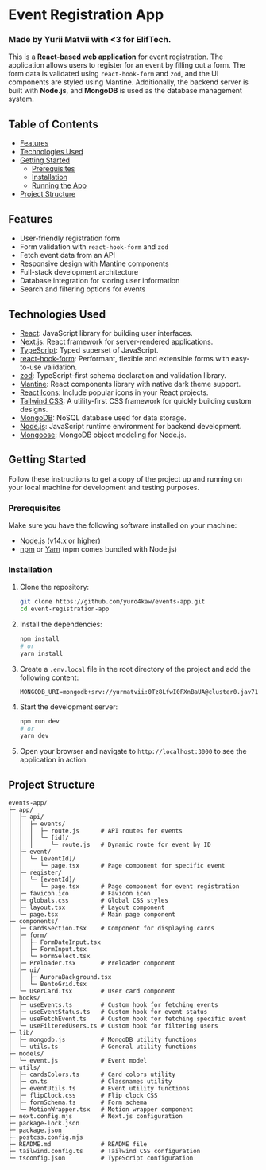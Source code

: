# Event Registration App
### Made by Yurii Matvii with <3 for ElifTech.
This is a **React-based web application** for event registration. The application allows users to register for an event by filling out a form. The form data is validated using `react-hook-form` and `zod`, and the UI components are styled using Mantine. Additionally, the backend server is built with **Node.js**, and **MongoDB** is used as the database management system.
 
## Table of Contents

- [Features](#features)
- [Technologies Used](#technologies-used)
- [Getting Started](#getting-started)
  - [Prerequisites](#prerequisites)
  - [Installation](#installation)
  - [Running the App](#running-the-app)
- [Project Structure](#project-structure)

## Features

- User-friendly registration form
- Form validation with `react-hook-form` and `zod`
- Fetch event data from an API
- Responsive design with Mantine components
- Full-stack development architecture
- Database integration for storing user information
- Search and filtering options for events

## Technologies Used

- [React](https://reactjs.org/): JavaScript library for building user interfaces.
- [Next.js](https://nextjs.org/): React framework for server-rendered applications.
- [TypeScript](https://www.typescriptlang.org/): Typed superset of JavaScript.
- [react-hook-form](https://react-hook-form.com/): Performant, flexible and extensible forms with easy-to-use validation.
- [zod](https://github.com/colinhacks/zod): TypeScript-first schema declaration and validation library.
- [Mantine](https://mantine.dev/): React components library with native dark theme support.
- [React Icons](https://react-icons.github.io/react-icons/): Include popular icons in your React projects.
- [Tailwind CSS](https://tailwindcss.com/): A utility-first CSS framework for quickly building custom designs.
- [MongoDB](https://www.mongodb.com/): NoSQL database used for data storage.
- [Node.js](https://nodejs.org/): JavaScript runtime environment for backend development.
- [Mongoose](https://mongoosejs.com/): MongoDB object modeling for Node.js.

## Getting Started

Follow these instructions to get a copy of the project up and running on your local machine for development and testing purposes.

### Prerequisites

Make sure you have the following software installed on your machine:

- [Node.js](https://nodejs.org/en/download/) (v14.x or higher)
- [npm](https://www.npmjs.com/get-npm) or [Yarn](https://yarnpkg.com/getting-started/install) (npm comes bundled with Node.js)

### Installation

1. Clone the repository:

    ```bash
    git clone https://github.com/yuro4kaw/events-app.git
    cd event-registration-app
    ```

2. Install the dependencies:

    ```bash
    npm install
    # or
    yarn install
    ```

3. Create a `.env.local` file in the root directory of the project and add the following content:

    ```plaintext
    MONGODB_URI=mongodb+srv://yurmatvii:0Tz8LfwI0FXnBaUA@cluster0.jav71p3.mongodb.net/events_db
    ```

4. Start the development server:

    ```bash
    npm run dev
    # or
    yarn dev
    ```

5. Open your browser and navigate to `http://localhost:3000` to see the application in action.


## Project Structure

```
events-app/
├─ app/
│  ├─ api/
│  │  ├─ events/
│  │  │  ├─ route.js      # API routes for events
│  │  │  └─ [id]/
│  │  │     └─ route.js   # Dynamic route for event by ID
│  ├─ event/
│  │  └─ [eventId]/
│  │     └─ page.tsx      # Page component for specific event
│  ├─ register/
│  │  └─ [eventId]/
│  │     └─ page.tsx      # Page component for event registration
│  ├─ favicon.ico         # Favicon icon
│  ├─ globals.css         # Global CSS styles
│  ├─ layout.tsx          # Layout component
│  └─ page.tsx            # Main page component
├─ components/
│  ├─ CardsSection.tsx    # Component for displaying cards
│  ├─ form/
│  │  ├─ FormDateInput.tsx   
│  │  ├─ FormInput.tsx       
│  │  └─ FormSelect.tsx      
│  ├─ Preloader.tsx       # Preloader component
│  ├─ ui/
│  │  ├─ AuroraBackground.tsx   
│  │  └─ BentoGrid.tsx          
│  └─ UserCard.tsx        # User card component
├─ hooks/
│  ├─ useEvents.ts        # Custom hook for fetching events
│  ├─ useEventStatus.ts   # Custom hook for event status
│  ├─ useFetchEvent.ts    # Custom hook for fetching specific event
│  └─ useFilteredUsers.ts # Custom hook for filtering users
├─ lib/
│  ├─ mongodb.js          # MongoDB utility functions
│  └─ utils.ts            # General utility functions
├─ models/
│  └─ event.js            # Event model
├─ utils/
│  ├─ cardsColors.ts      # Card colors utility
│  ├─ cn.ts               # Classnames utility
│  ├─ eventUtils.ts       # Event utility functions
│  ├─ flipClock.css       # Flip clock CSS
│  ├─ formSchema.ts       # Form schema
│  └─ MotionWrapper.tsx   # Motion wrapper component
├─ next.config.mjs        # Next.js configuration
├─ package-lock.json      
├─ package.json           
├─ postcss.config.mjs     
├─ README.md              # README file
├─ tailwind.config.ts     # Tailwind CSS configuration
└─ tsconfig.json          # TypeScript configuration

```